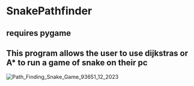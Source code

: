 # SnakePathfinder

## requires pygame

## This program allows the user to use dijkstras or A* to run a game of snake on their pc

![Path_Finding_Snake_Game_93651_12_2023](https://github.com/Nitaicandra/SnakePathfinder/assets/89361982/fb2fdd3d-26e5-4b4b-a0cf-c605f96ce479)
